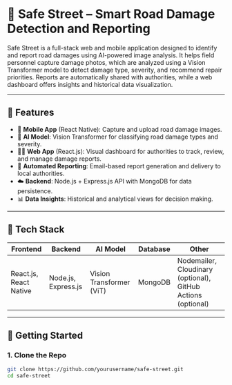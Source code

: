 # 🚧 Safe Street – Smart Road Damage Detection and Reporting

Safe Street is a full-stack web and mobile application designed to identify and report road damages using AI-powered image analysis. It helps field personnel capture damage photos, which are analyzed using a Vision Transformer model to detect damage type, severity, and recommend repair priorities. Reports are automatically shared with authorities, while a web dashboard offers insights and historical data visualization.

---

## 🔧 Features

- 📱 **Mobile App** (React Native): Capture and upload road damage images.
- 🧠 **AI Model**: Vision Transformer for classifying road damage types and severity.
- 🧑‍💻 **Web App** (React.js): Visual dashboard for authorities to track, review, and manage damage reports.
- 💬 **Automated Reporting**: Email-based report generation and delivery to local authorities.
- ☁️ **Backend**: Node.js + Express.js API with MongoDB for data persistence.
- 📊 **Data Insights**: Historical and analytical views for decision making.

---

## 🧪 Tech Stack

| Frontend | Backend | AI Model | Database | Other |
|----------|---------|----------|----------|-------|
| React.js, React Native | Node.js, Express.js | Vision Transformer (ViT) | MongoDB | Nodemailer, Cloudinary (optional), GitHub Actions (optional) |

---

## 🚀 Getting Started

### 1. Clone the Repo

```bash
git clone https://github.com/yourusername/safe-street.git
cd safe-street
